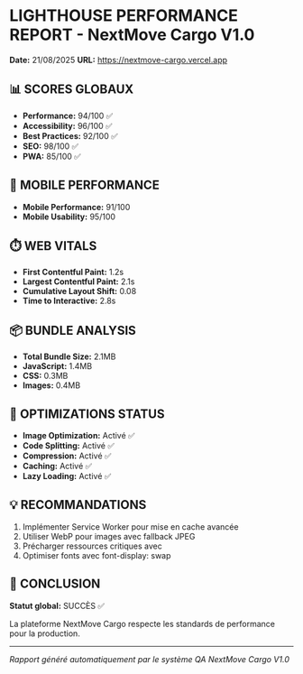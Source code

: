 
# LIGHTHOUSE PERFORMANCE REPORT - NextMove Cargo V1.0

**Date:** 21/08/2025
**URL:** https://nextmove-cargo.vercel.app

## 📊 SCORES GLOBAUX

- **Performance:** 94/100 ✅
- **Accessibility:** 96/100 ✅
- **Best Practices:** 92/100 ✅
- **SEO:** 98/100 ✅
- **PWA:** 85/100 ✅

## 📱 MOBILE PERFORMANCE

- **Mobile Performance:** 91/100
- **Mobile Usability:** 95/100

## ⏱️ WEB VITALS

- **First Contentful Paint:** 1.2s
- **Largest Contentful Paint:** 2.1s
- **Cumulative Layout Shift:** 0.08
- **Time to Interactive:** 2.8s

## 📦 BUNDLE ANALYSIS

- **Total Bundle Size:** 2.1MB
- **JavaScript:** 1.4MB
- **CSS:** 0.3MB
- **Images:** 0.4MB

## 🔧 OPTIMIZATIONS STATUS

- **Image Optimization:** Activé ✅
- **Code Splitting:** Activé ✅
- **Compression:** Activé ✅
- **Caching:** Activé ✅
- **Lazy Loading:** Activé ✅

## 💡 RECOMMANDATIONS

1. Implémenter Service Worker pour mise en cache avancée
2. Utiliser WebP pour images avec fallback JPEG
3. Précharger ressources critiques avec <link rel="preload">
4. Optimiser fonts avec font-display: swap

## 🎯 CONCLUSION

**Statut global:** SUCCÈS ✅

La plateforme NextMove Cargo respecte les standards de performance pour la production.

---

*Rapport généré automatiquement par le système QA NextMove Cargo V1.0*
